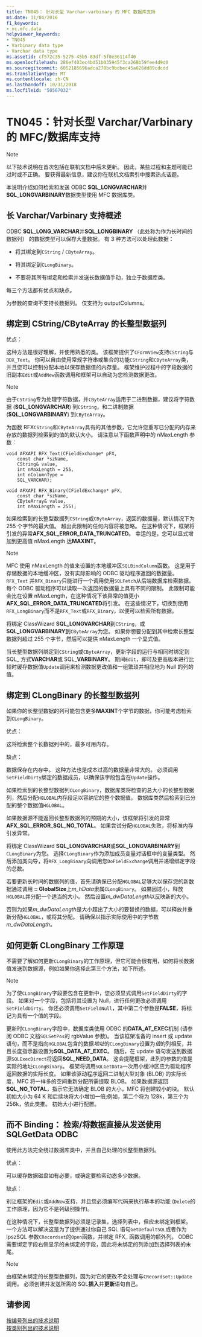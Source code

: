 ```yaml
---
title: TN045： 针对长型 Varchar-varbinary 的 MFC 数据库支持
ms.date: 11/04/2016
f1_keywords:
- vc.mfc.data
helpviewer_keywords:
- TN045
- Varbinary data type
- Varchar data type
ms.assetid: cf572c35-5275-45b5-83df-5f0e36114f40
ms.openlocfilehash: 286ef403ec4bd51b035945f3ca268b59fee4d9d0
ms.sourcegitcommit: 6052185696adca270bc9bdbec45a626dd89cdcdd
ms.translationtype: MT
ms.contentlocale: zh-CN
ms.lasthandoff: 10/31/2018
ms.locfileid: "50567032"
---
```

# <a name="tn045-mfcdatabase-support-for-long-varcharvarbinary"></a>TN045：针对长型 Varchar/Varbinary 的 MFC/数据库支持

> [!NOTE]
>  以下技术说明在首次包括在联机文档中后未更新。 因此，某些过程和主题可能已过时或不正确。 要获得最新信息，建议你在联机文档索引中搜索热点话题。

本说明介绍如何检索和发送 ODBC **SQL_LONGVARCHAR**并**SQL_LONGVARBINARY**数据类型使用 MFC 数据库类。

## <a name="overview-of-long-varcharvarbinary-support"></a>长 Varchar/Varbinary 支持概述

ODBC **SQL_LONG_VARCHAR**并**SQL_LONGBINARY** （此处称为作为长时间的数据列） 的数据类型可以保存大量数据。 有 3 种方法可以处理此数据：

- 将其绑定到`CString` / `CByteArray`。

- 将其绑定到`CLongBinary`。

- 不要将其所有绑定和检索并发送长数据值手动，独立于数据库类。

每三个方法都有优点和缺点。

为参数的查询不支持长数据列。 仅支持为 outputColumns。

## <a name="binding-a-long-data-column-to-a-cstringcbytearray"></a>绑定到 CString/CByteArray 的长整型数据列

优点：

这种方法是很好理解，并使用熟悉的类。 该框架提供了`CFormView`支持`CString`与`DDX_Text`。 你可以自由使用常规字符串或集合的功能`CString`和`CByteArray`类，并且您可以控制分配本地以保存数据值的内存量。 框架维护过程中的字段数据的旧副本`Edit`或`AddNew`函数调用和框架可以自动为您检测数据更改。

> [!NOTE]
>  由于`CString`专为处理字符数据，并`CByteArray`适用于二进制数据，建议将字符数据 (**SQL_LONGVARCHAR**) 到`CString`，和二进制数据 (**SQL_LONGVARBINARY**) 到`CByteArray`。

为函数 RFX`CString`和`CByteArray`具有的其他参数，它允许您重写已分配的内存来存放的数据列检索到的值的默认大小。 请注意以下函数声明中的 nMaxLength 参数：

```
void AFXAPI RFX_Text(CFieldExchange* pFX,
    const char *szName,
    CString& value,
    int nMaxLength = 255,
    int nColumnType =
    SQL_VARCHAR);

void AFXAPI RFX_Binary(CFieldExchange* pFX,
    const char *szName,
    CByteArray& value,
    int nMaxLength = 255);
```

如果检索到的长整型数据列`CString`或`CByteArray`，返回的数据量，默认情况下为 255 个字节的最大值。 超出此限制的任何内容将被忽略。 在这种情况下，框架将引发的异常**AFX_SQL_ERROR_DATA_TRUNCATED**。 幸运的是，您可以显式增加到更高值 nMaxLength 达**MAXINT**。

> [!NOTE]
>  MFC 使用 nMaxLength 的值来设置的本地缓冲区`SQLBindColumn`函数。 这是用于存储数据的本地缓冲区，没有实际影响的 ODBC 驱动程序返回的数据量。 `RFX_Text` 并`RFX_Binary`只能进行一个调用使用`SQLFetch`从后端数据库检索数据。 每个 ODBC 驱动程序可以读取一次返回的数据量上具有不同的限制。 此限制可能会比在设置 nMaxLength，在这种情况下该异常的值更小**AFX_SQL_ERROR_DATA_TRUNCATED**将引发。 在这些情况下，切换到使用`RFX_LongBinary`而不是`RFX_Text`或`RFX_Binary`，以便可以检索所有数据。

将绑定 ClassWizard **SQL_LONGVARCHAR**到`CString`，或**SQL_LONGVARBINARY**到`CByteArray`为您。 如果你想要分配到其中检索长整型数据列超过 255 个字节，然后可以提供 nMaxLength 一个显式值。

当长整型数据列绑定到`CString`或`CByteArray`，更新字段的运行与相同时绑定到 SQL_ 方式**VARCHAR**或 SQL_**VARBINARY**。 期间`Edit`，即可及更高版本进行比较时缓存数据值`Update`调用来检测数据更改值和一组繁琐并相应地为 Null 的列的值。

## <a name="binding-a-long-data-column-to-a-clongbinary"></a>绑定到 CLongBinary 的长整型数据列

如果你的长整型数据的列可能包含更多**MAXINT**个字节的数据，你可能考虑检索到`CLongBinary`。

优点：

这将检索整个长数据列中的，最多可用内存。

缺点：

数据保存在内存中。 这种方法也是成本过高的数据量非常大的。 必须调用`SetFieldDirty`绑定的数据成员，以确保该字段包含在`Update`操作。

如果检索到的长整型数据列`CLongBinary`，数据库类将检查的总大小的长整型数据列，然后分配`HGLOBAL`内存段足以容纳它的整个数据值。 数据库类然后检索到已分配的整个数据值`HGLOBAL`。

如果数据源不能返回长整型数据列的预期的大小，该框架将引发的异常**AFX_SQL_ERROR_SQL_NO_TOTAL**。 如果尝试分配`HGLOBAL`失败，将标准内存引发异常。

将绑定 ClassWizard **SQL_LONGVARCHAR**或**SQL_LONGVARBINARY**到`CLongBinary`为您。 选择`CLongBinary`作为添加成员变量对话框中的变量类型。 然后添加类向导，将`RFX_LongBinary`向调用您`DoFieldExchange`调用并递增绑定字段的总数。

若要更新长时间的数据列的值，首先请确保已分配`HGLOBAL`足够大以保存您的新数据通过调用 **:: GlobalSize**上*m_hData*隶属`CLongBinary`。 如果因过小，释放`HGLOBAL`并分配一个适当的大小。 然后设置*m_dwDataLength*以反映新的大小。

否则为如果*m_dwDataLength*是大小超出了大小的要替换的数据，可以释放并重新分配`HGLOBAL`，或将其分配。 请确保以指示实际使用中的字节数*m_dwDataLength*。

## <a name="how-updating-a-clongbinary-works"></a>如何更新 CLongBinary 工作原理

不需要了解如何更新`CLongBinary`的工作原理，但它可能会很有用，如何将长数据值发送到数据源，例如如果你选择此第三个方法，如下所述。

> [!NOTE]
>  为了使`CLongBinary`字段要包含在更新中，您必须显式调用`SetFieldDirty`的字段。 如果对一个字段，包括将其设置为 Null，进行任何更改必须调用`SetFieldDirty`。 你还必须调用`SetFieldNull`，其中第二个参数是**FALSE**，将标记为具有一个值的字段。

更新时`CLongBinary`字段中，数据库类使用 ODBC 的**DATA_AT_EXEC**机制 (请参阅 ODBC 文档`SQLSetPos`的 rgbValue 参数)。 当该框架准备的 insert 或 update 语句，而不是指向`HGLOBAL`包含的数据*地址*的`CLongBinary`设置为*值*的列相反，并且长度指示器设置为**SQL_DATA_AT_EXEC**。 随后，在 update 语句发送到数据源`SQLExecDirect`将返回**SQL_NEED_DATA**。 这会提醒框架，此列的参数的值是实际的地址`CLongBinary`。 框架将调用`SQLGetData`一次用小缓冲区应为驱动程序返回数据的实际长度。 如果该驱动程序返回二进制大型对象 (BLOB) 的实际长度，MFC 将一样多的空间重新分配所需提取 BLOB。 如果数据源返回**SQL_NO_TOTAL**，指示它无法确定 BLOB 的大小，MFC 将创建较小的块。 默认初始大小为 64 K 和后续块将大小增加一倍;例如，第二个将为 128k，第三个为 256k，依此类推。 初始大小进行配置。

## <a name="not-binding-retrievingsending-data-directly-from-odbc-with-sqlgetdata"></a>而不 Binding： 检索/将数据直接从发送使用 SQLGetData ODBC

使用此方法完全绕过数据库类中，并且自己处理的长整型数据列。

优点：

可以缓存数据磁盘如有必要，或确定要检索动态多少数据。

缺点：

别让框架的`Edit`或`AddNew`支持，并且您必须编写代码来执行基本的功能 (`Delete`的工作原理，因为它不是列级别操作)。

在这种情况下，长整型数据列必须是记录集，选择列表中，但应未绑定到框架。 一个方法可以解决这是为了提供通过你自己 SQL 语句`GetDefaultSQL`或者作为 lpszSQL 参数`CRecordset`的`Open`函数，并绑定 RFX_ 函数调用的额外列。 ODBC 需要绑定字段右侧显示的未绑定的字段，因此将未绑定的列添加到选择列表的末尾。

> [!NOTE]
>  由框架未绑定的长整型数据列，因为对它的更改不会处理与`CRecordset::Update`调用。 必须创建并发送所需的 SQL**插入**并**更新**语句自己。

## <a name="see-also"></a>请参阅

[按编号列出的技术说明](../mfc/technical-notes-by-number.md)<br/>
[按类别列出的技术说明](../mfc/technical-notes-by-category.md)

